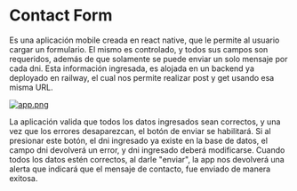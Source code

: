 # Contact Form
Es una aplicación mobile creada en react native, que le permite al usuario cargar un formulario. El mismo es controlado, y todos sus campos son requeridos, además de  que solamente se puede enviar un solo mensaje por cada dni. Esta información ingresada, es alojada en un backend ya deployado en railway, el cual nos permite realizar post y get usando esa misma URL.

[![app.png](https://i.postimg.cc/90YNNYyr/app.png)](https://postimg.cc/rRzJDWnk)

La aplicación valida que todos los datos ingresados sean correctos, y una vez que los errores desaparezcan, el botón de enviar se habilitará. Si al presionar este botón, el dni ingresado ya existe en la base de datos, el campo dni devolverá un error, y dni ingresado deberá modificarse. Cuando todos los datos estén correctos, al darle "enviar", la app nos devolverá una alerta que indicará que el mensaje de contacto, fue enviado de manera exitosa.

